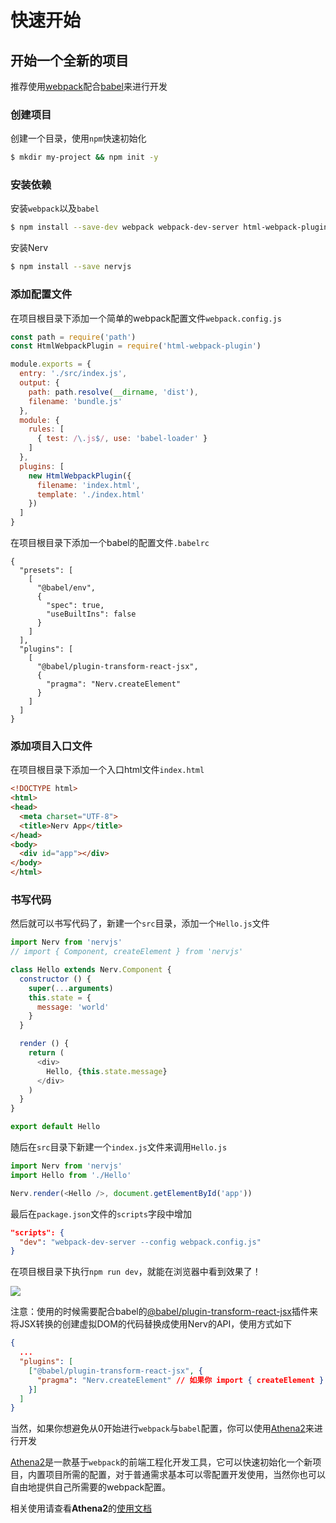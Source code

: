 # 快速开始

## 开始一个全新的项目

推荐使用[webpack](https://webpack.js.org)配合[babel](https://babeljs.io)来进行开发

### 创建项目

创建一个目录，使用`npm`快速初始化

```bash
$ mkdir my-project && npm init -y
```

### 安装依赖

安装`webpack`以及`babel`

```bash
$ npm install --save-dev webpack webpack-dev-server html-webpack-plugin babel-loader@8.0.0-beta.0 @babel/core @babel/preset-env @babel/plugin-transform-react-jsx
```

安装Nerv

```bash
$ npm install --save nervjs
```

### 添加配置文件

在项目根目录下添加一个简单的webpack配置文件`webpack.config.js`

```javascript
const path = require('path')
const HtmlWebpackPlugin = require('html-webpack-plugin')

module.exports = {
  entry: './src/index.js',
  output: {
    path: path.resolve(__dirname, 'dist'),
    filename: 'bundle.js'
  },
  module: {
    rules: [
      { test: /\.js$/, use: 'babel-loader' }
    ]
  },
  plugins: [
    new HtmlWebpackPlugin({
      filename: 'index.html',
      template: './index.html'
    })
  ]
}
```

在项目根目录下添加一个babel的配置文件`.babelrc`

```
{
  "presets": [
    [
      "@babel/env",
      {
        "spec": true,
        "useBuiltIns": false
      }
    ]
  ],
  "plugins": [
    [
      "@babel/plugin-transform-react-jsx",
      {
        "pragma": "Nerv.createElement"
      }
    ]
  ]
}
```

### 添加项目入口文件

在项目根目录下添加一个入口html文件`index.html`

```html
<!DOCTYPE html>
<html>
<head>
  <meta charset="UTF-8">
  <title>Nerv App</title>
</head>
<body>
  <div id="app"></div>
</body>
</html>
```

### 书写代码

然后就可以书写代码了，新建一个`src`目录，添加一个`Hello.js`文件

```javascript
import Nerv from 'nervjs'
// import { Component, createElement } from 'nervjs'

class Hello extends Nerv.Component {
  constructor () {
    super(...arguments)
    this.state = {
      message: 'world'
    }
  }

  render () {
    return (
      <div>
        Hello, {this.state.message}
      </div>
    )
  }
}

export default Hello
```

随后在`src`目录下新建一个`index.js`文件来调用`Hello.js`

```javascript
import Nerv from 'nervjs'
import Hello from './Hello'

Nerv.render(<Hello />, document.getElementById('app'))
```

最后在`package.json`文件的`scripts`字段中增加

```json
"scripts": {
  "dev": "webpack-dev-server --config webpack.config.js"
}
```

在项目根目录下执行`npm run dev`，就能在浏览器中看到效果了！

![](http://storage.360buyimg.com/mtd/home/sample1513845790903.jpg)

注意：使用的时候需要配合babel的[@babel/plugin-transform-react-jsx](https://github.com/babel/babel/tree/master/packages/babel-plugin-transform-react-jsx)插件来将JSX转换的创建虚拟DOM的代码替换成使用Nerv的API，使用方式如下

```json
{
  ...
  "plugins": [
    ["@babel/plugin-transform-react-jsx", {
      "pragma": "Nerv.createElement" // 如果你 import { createElement } from 'nervjs' 的话，那这里设置成 `createElement` 就行了
    }]
  ]
}
```

当然，如果你想避免从0开始进行`webpack`与`babel`配置，你可以使用[Athena2](https://github.com/o2team/athena2)来进行开发

[Athena2](https://github.com/o2team/athena2)是一款基于`webpack`的前端工程化开发工具，它可以快速初始化一个新项目，内置项目所需的配置，对于普通需求基本可以零配置开发使用，当然你也可以自由地提供自己所需要的webpack配置。

相关使用请查看**Athena2**的[使用文档](https://github.com/o2team/athena2)
